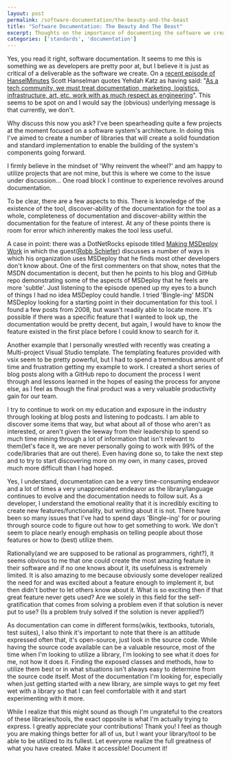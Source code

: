 ```yaml
---
layout: post
permalink: /software-documentation/the-beauty-and-the-beast
title: "Software Documentation: The Beauty And The Beast"
excerpt: Thoughts on the importance of documenting the software we create.
categories: ['standards', 'documentation']
---
```


Yes, you read it right, software documentation. It seems to me this is something we as developers are pretty poor at, but I believe it is just as critical of a deliverable as the software we create. On a [recent episode of HanselMinutes](http://hanselminutes.com/525/funding-open-source-with-nadia-eghbal) Scott Hanselman quotes Yehdah Katz as having said: "[As a tech community, we must treat documentation, marketing, logistics, infrastructure, art, etc. work with as much respect as engineering](https://twitter.com/wycats/status/675498087717056512)". This seems to be spot on and I would say the (obvious) underlying message is that currently, we don't.

Why discuss this now you ask? I've been spearheading quite a few projects at the moment focused on a software system's architecture. In doing this I've aimed to create a number of libraries that will create a solid foundation and standard implementation to enable the building of the system's components going forward.

I firmly believe in the mindset of 'Why reinvent the wheel?' and am happy to utilize projects that are not mine, but this is where we come to the issue under discussion... One road block I continue to experience revolves around documentation. 

To be clear, there are a few aspects to this. There is knowledge of the existence of the tool,  discover-ability of the documentation for the tool as a whole, completeness of documentation and discover-ability within the documentation for the feature of interest. At any of these points there is room for error which inherently makes the tool less useful. 

A case in point: there was a DotNetRocks episode titled [Making MSDeploy Work](http://dotnetrocks.com/?show=1275) in which the guest([Robb Schiefer](https://dotnetcatch.com/)) discusses a number of ways in which his organization uses MSDeploy that he finds most other developers don't know about. One of the first commenters on that show, notes that the MSDN documentation is decent, but then he points to his blog and GitHub repo demonstrating some of the aspects of MSDeploy that he feels are more 'subtle'. Just listening to the episode opened up my eyes to a bunch of things I had no idea MSDeploy could handle. I tried 'Bingle-ing' MSDN MSDeploy looking for a starting point in their documentation for this tool. I found a few posts from 2008, but wasn't readily able to locate more. It's possible if there was a specific feature that I wanted to look up, the documentation would be pretty decent, but again, I would have to know the feature existed in the first place before I could know to search for it.

Another example that I personally wrestled with recently was creating a Multi-project Visual Studio template. The templating features provided with vsix seem to be pretty powerful, but I had to spend a tremendous amount of time and frustration getting my example to work. I created a short series of blog posts along with a GitHub repo to document the process I went through and lessons learned in the hopes of easing the process for anyone else, as I feel as though the final product was a very valuable productivity gain for our team.

I try to continue to work on my education and exposure in the industry through looking at blog posts and listening to podcasts. I am able to discover some items that way, but what about all of those who aren't as interested, or aren't given the leeway from their leadership to spend so much time mining through a lot of information that isn't relevant to them(let's face it, we are never personally going to work with 99% of the code/libraries that are out there). Even having done so, to take the next step and to try to start discovering more on my own, in many cases, proved much more difficult than I had hoped. 

Yes, I understand, documentation can be a very time-consuming endeavor and a lot of times a very unappreciated endeavor as the library/language continues to evolve and the documentation needs to follow suit. As a developer, I understand the emotional reality that it is incredibly exciting to create new features/functionality, but writing about it is not. There have been so many issues that I've had to spend days 'Bingle-ing' for or pouring through source code to figure out how to get something to work. We don't seem to place nearly enough emphasis on telling people about those features or how to (best) utilize them.

Rationally(and we are supposed to be rational as programmers, right?), it seems obvious to me that one could create the most amazing feature in their software and if no one knows about it, its usefulness is extremely limited. It is also amazing to me because obviously some developer realized the need for and was excited about a feature enough to implement it, but then didn't bother to let others know about it. What is so exciting then if that great feature never gets used? Are we solely in this field for the self-gratification that comes from solving a problem even if that solution is never put to use? (Is a problem truly solved if the solution is never applied?)

As documentation can come in different forms(wikis, textbooks, tutorials, test suites), I also think it's important to note that there is an attitude expressed often that, it's open-source, just look in the source code. While having the source code available can be a valuable resource, most of the time when I'm looking to utilize a library, I'm looking to see what it does for me, not how it does it. Finding the exposed classes and methods, how to utilize them best or in what situations isn't always easy to determine from the source code itself. Most of the documentation I'm looking for, especially when just getting started with a new library, are simple ways to get my feet wet with a library so that I can feel comfortable with it and start experimenting with it more.

While I realize that this might sound as though I'm ungrateful to the creators of these libraries/tools, the exact opposite is what I'm actually trying to express. I greatly appreciate your contributions! Thank you! I feel as though you are making things better for all of us, but I want your library/tool to be able to be utilized to its fullest. Let everyone realize the full greatness of what you have created. Make it accessible! Document it!
